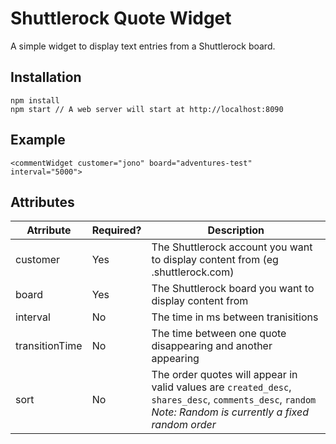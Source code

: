 # Shuttlerock Quote Widget

A simple widget to display text entries from a Shuttlerock board.

## Installation
```
npm install
npm start // A web server will start at http://localhost:8090
```

## Example
```
<commentWidget customer="jono" board="adventures-test" interval="5000">
```

## Attributes

| Atrribute | Required? | Description |
| --------- | --------- | ----------- |
| customer  | Yes | The Shuttlerock account you want to display content from (eg <customer>.shuttlerock.com) |
| board     | Yes | The Shuttlerock board you want to display content from |
| interval  | No | The time in ms between tranisitions |
| transitionTime | No | The time between one quote disappearing and another appearing |
| sort           |  No | The order quotes will appear in valid values are `created_desc`, `shares_desc`, `comments_desc`, `random` *Note: Random is currently a fixed random order* |